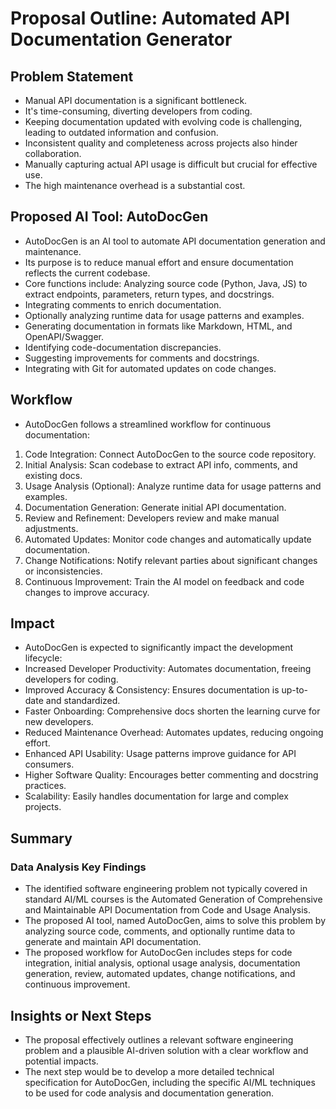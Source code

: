 # Proposal Outline: Automated API Documentation Generator

## Problem Statement

- Manual API documentation is a significant bottleneck.
- It's time-consuming, diverting developers from coding.
- Keeping documentation updated with evolving code is challenging, leading to outdated information and confusion.
- Inconsistent quality and completeness across projects also hinder collaboration.
- Manually capturing actual API usage is difficult but crucial for effective use.
- The high maintenance overhead is a substantial cost.

## Proposed AI Tool: AutoDocGen

- AutoDocGen is an AI tool to automate API documentation generation and maintenance.
- Its purpose is to reduce manual effort and ensure documentation reflects the current codebase.
- Core functions include: Analyzing source code (Python, Java, JS) to extract endpoints, parameters, return types, and docstrings.
- Integrating comments to enrich documentation.
- Optionally analyzing runtime data for usage patterns and examples.
- Generating documentation in formats like Markdown, HTML, and OpenAPI/Swagger.
- Identifying code-documentation discrepancies.
- Suggesting improvements for comments and docstrings.
- Integrating with Git for automated updates on code changes.

## Workflow

- AutoDocGen follows a streamlined workflow for continuous documentation:

1. Code Integration: Connect AutoDocGen to the source code repository.
2. Initial Analysis: Scan codebase to extract API info, comments, and existing docs.
3. Usage Analysis (Optional): Analyze runtime data for usage patterns and examples.
4. Documentation Generation: Generate initial API documentation.
5. Review and Refinement: Developers review and make manual adjustments.
6. Automated Updates: Monitor code changes and automatically update documentation.
7. Change Notifications: Notify relevant parties about significant changes or inconsistencies.
8. Continuous Improvement: Train the AI model on feedback and code changes to improve accuracy.

## Impact

- AutoDocGen is expected to significantly impact the development lifecycle:
- Increased Developer Productivity: Automates documentation, freeing developers for coding.
- Improved Accuracy & Consistency: Ensures documentation is up-to-date and standardized.
- Faster Onboarding: Comprehensive docs shorten the learning curve for new developers.
- Reduced Maintenance Overhead: Automates updates, reducing ongoing effort.
- Enhanced API Usability: Usage patterns improve guidance for API consumers.
- Higher Software Quality: Encourages better commenting and docstring practices.
- Scalability: Easily handles documentation for large and complex projects.

## Summary

### Data Analysis Key Findings

- The identified software engineering problem not typically covered in standard AI/ML courses is the Automated Generation of Comprehensive and Maintainable API Documentation from Code and Usage Analysis.
- The proposed AI tool, named AutoDocGen, aims to solve this problem by analyzing source code, comments, and optionally runtime data to generate and maintain API documentation.
- The proposed workflow for AutoDocGen includes steps for code integration, initial analysis, optional usage analysis, documentation generation, review, automated updates, change notifications, and continuous improvement.

## Insights or Next Steps

- The proposal effectively outlines a relevant software engineering problem and a plausible AI-driven solution with a clear workflow and potential impacts.
- The next step would be to develop a more detailed technical specification for AutoDocGen, including the specific AI/ML techniques to be used for code analysis and documentation generation.
